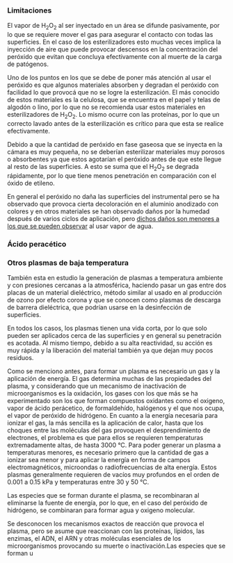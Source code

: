 ### Limitaciones
El vapor de H<sub>2</sub>O<sub>2</sub> al ser inyectado en un área se difunde pasivamente, por lo que se requiere mover el gas para asegurar el contacto con todas las superficies. En el caso de los esterilizadores esto muchas veces implica la inyección de aire que puede provocar descensos en la concentración del peróxido que evitan que concluya efectivamente con al muerte de la carga de patógenos. 

Uno de los puntos en los que se debe de poner más atención al usar el peróxido es que algunos materiales absorben y degradan el peróxido con facilidad lo que provocá que no se logre la esterilización. El más conocido de estos materiales es la celulosa, que se encuentra en el papel y telas de algodón o lino, por lo que no se recomienda usar estos materiales en esterilizadores de H<sub>2</sub>O<sub>2</sub>. Lo mismo ocurre con las proteínas, por lo que un correcto lavado antes de la esterilización es crítico para que esta se realice efectivamente. 

Debido a que la cantidad de peróxido en fase gaseosa que se inyecta en la cámara es muy pequeña, no se deberían esterilizar materiales muy porosos o absorbentes ya que estos agotarían el peróxido antes de que este llegue al resto de las superficies. A esto se suma que el H<sub>2</sub>O<sub>2</sub> se degrada rápidamente, por lo que tiene menos penetración en comparación con el óxido de etileno.

En general el peróxido no daña las superficies del instrumental pero se ha observado que provoca cierta decoloración en el aluminio anodizado con colores y en otros materiales se han observado daños por la humedad después de varios ciclos de aplicación, pero [dichos daños son menores a los que se pueden observar](./costos-plasma.html) al usar vapor de agua. 
### Ácido peracético

### Otros plasmas de baja temperatura

También esta en estudio la generación de plasmas a temperatura ambiente y con presiones cercanas a la atmosférica, haciendo pasar un gas entre dos placas de un material dieléctrico, método similar al usado en al producción de ozono por efecto corona y que se conocen como plasmas de descarga de barrera dieléctrica, que podrían usarse en la desinfección de superficies.

En todos los casos, los plasmas tienen una vida corta, por lo que solo pueden ser aplicados cerca de las superficies y en general su penetración es acotada. Al mismo tiempo, debido a su alta reactividad, su acción es muy rápida y la liberación del material también ya que dejan muy pocos residuos. 

Como se menciono antes, para formar un plasma es necesario un gas y la aplicación de energía. El gas determina muchas de las propiedades del plasma, y considerando que un mecanismo de inactivación de microorganismos es la oxidación, los gases con los que más se ha experimentado son los que forman compuestos oxidantes como el oxigeno, vapor de ácido perácetico, de formaldehído, halógenos y el que nos ocupa, el vapor de peróxido de hidrógeno. En cuanto a la energía necesaria para ionizar el gas, la más sencilla es la aplicación de calor, hasta que los choques entre las moléculas del gas provoquen el desprendimiento de electrones, el problema es que para ellos se requieren temperaturas extremadamente altas, de hasta 3000 °C. Para poder generar un plasma a temperaturas menores, es necesario primero que la cantidad de gas a ionizar sea menor y para aplicar la energía en forma de campos electromagnéticos, microondas o radiofrecuencias de alta energía. Estos plasmas generalmente requieren de vacíos muy profundos en el orden de 0.001 a 0.15 kPa y temperaturas entre 30 y 50 °C. 

Las especies que se forman durante el plasma, se recombinaran al eliminarse la fuente de energía, por lo que, en el caso del peróxido de hidrógeno, se combinaran para formar agua y oxigeno molecular. 

Se desconocen los mecanismos exactos de reacción que provoca el plasma, pero se asume que reaccionan con las proteínas, lípidos, las enzimas, el ADN, el ARN y otras moléculas esenciales de los microorganismos provocando su muerte o inactivación.Las especies que se forman u
